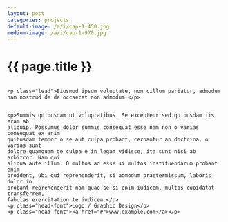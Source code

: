 ```yaml
---
layout: post
categories: projects
default-image: /a/i/cap-1-450.jpg
medium-image: /a/i/cap-1-970.jpg
---
```

<h1 class="project-title text-center">{{ page.title }}</h1>

  <div class="small-12 medium-6 columns">

    <p class="lead">Eiusmod ipsum voluptate, non cillum pariatur, admodum nam nostrud de de occaecat non admodum.</p>

  </div>

  <div class="small-12 medium-6 columns">

    <p>Summis quibusdam ut voluptatibus. Se excepteur sed quibusdam iis eram ab 
    aliquip. Possumus dolor summis consequat esse nam non o varias consequat ex anim 
    quibusdam tempor o se aut culpa probant, cernantur an doctrina, o varias sunt 
    dolore quamquam de culpa e in legam vidisse, ita sunt nisi ab arbitror. Nam qui 
    aliqua aute illum. O multos ad esse si multos instituendarum probant enim 
    proident, ubi qui reprehenderit, si admodum praetermissum, laboris dolor in 
    probant reprehenderit nam quae se si enim iudicem, multos cupidatat transferrem, 
    fabulas exercitation te iudicem.</p>
    <p class="head-font">Logo / Graphic Design</p>
    <p class="head-font"><a href="#">www.example.com</a></p>

  </div>

<p><img data-interchange="{{ site.url }}/a/i/cap-1-450.jpg, (default)], [{{ site.url }}/a/i/cap-1-970.jpg, (medium)]"></p>
<p><img data-interchange="[{{ site.url }}/a/i/cap-2-450.jpg, (default)], [{{ site.url }}/a/i/cap-2-970.jpg, (medium)]"></p>
<p><img data-interchange="[{{ site.url }}/a/i/cap-3-450.jpg, (default)], [{{ site.url }}/a/i/cap-3-970.jpg, (medium)]"></p>